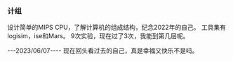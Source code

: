 ### 计组
设计简单的MIPS CPU，了解计算机的组成结构，纪念2022年的自己。
工具集有logisim，ise和Mars。
9次实验，现在过了3次，我能到第几层呢。

---2023/06/07----
现在回头看过去的自己，真是幸福又快乐不是吗。
